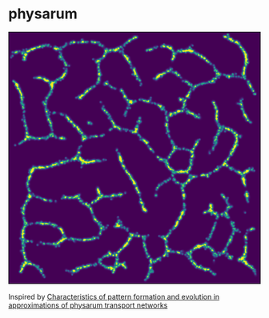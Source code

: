 # physarum 

![Smulation image](/images/image1.png)

Inspired by [Characteristics of pattern formation and evolution in approximations of physarum transport networks](https://uwe-repository.worktribe.com/output/980579)